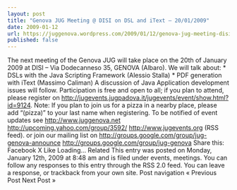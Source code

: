 ```yaml
---
layout: post
title: "Genova JUG Meeting @ DISI on DSL and iText – 20/01/2009"
date: 2009-01-12
url: https://juggenova.wordpress.com/2009/01/12/genova-jug-meeting-disi-on-dsl-and-itext-20012009/
published: false 
---
```


The next meeting of the Genova JUG will take place on the 20th of January 2009 at DISI – Via Dodecanneso 35, GENOVA (Albaro). We will talk about: * DSLs with the Java Scripting Framework (Alessio Stalla) * PDF generation with iText (Massimo Caliman) A discussion of Java Application development issues will follow. Participation is free and open to all; if you plan to attend, please register on http://jugevents.jugpadova.it/jugevents/event/show.html?id=9124. Note: If you plan to join us for a pizza in a nearby place, please add “(pizza)” to your last name when registering. To be notified of event updates see http://www.juggenova.net http://upcoming.yahoo.com/group/3592/ http://www.jugevents.org (RSS feed). or join our mailing list on http://groups.google.com/group/jug-genova-announce http://groups.google.com/group/jug-genova Share this: Facebook X Like Loading... Related This entry was posted on Monday, January 12th, 2009 at 8:48 am and is filed under events, meetings. You can follow any responses to this entry through the RSS 2.0 feed. You can leave a response, or trackback from your own site. Post navigation « Previous Post Next Post »
